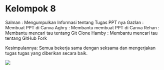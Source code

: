# Kelompok 8
Salman : Mengumpulkan Informasi tentang Tugas PPT nya
Gazlan : Membuat PPT di Canva
Aghry : Membantu membuat PPT di Canva 
Rehan : Membantu mencari tau tentang Git Clone
Hamby : Membantu mencari tau tentang GitHub Fork

Kesimpulannya: Semua bekerja sama dengan seksama dan mengerjakan tugas tugas yang diberikan secara baik.

<p>
  <img src="https://i.pinimg.com/originals/c5/e5/60/c5e560f21ab1a724cdf1c1e5c46419c0.gif">
</p>
